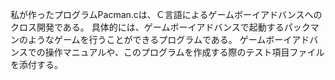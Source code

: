 私が作ったプログラムPacman.cは、Ｃ言語によるゲームボーイアドバンスへのクロス開発である。
具体的には、ゲームボーイアドバンスで起動するパックマンのようなゲームを行うことができるプログラムである。
ゲームボーイアドバンスでの操作マニュアルや、このプログラムを作成する際のテスト項目ファイルを添付する。
